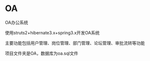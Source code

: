 # OA
OA办公系统

使用struts2+hibernate3.x+spring3.x开发OA系统

主要功能包括用户管理、岗位管理、部门管理、论坛管理、审批流转等功能


项目文件夹是OA，数据库为oa.sql文件
